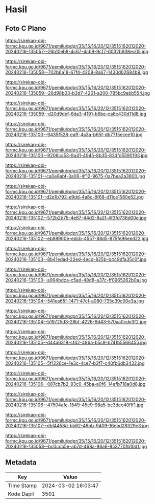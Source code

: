 # Hasil

## Foto C Plano

https://sirekap-obj-formc.kpu.go.id/9671/pemilu/pdpr/35/15/16/20/12/3515162012020-20240216-135057--26b10eb8-4c67-4cb9-9cf7-0032b938ec05.jpg

https://sirekap-obj-formc.kpu.go.id/9671/pemilu/pdpr/35/15/16/20/12/3515162012020-20240216-135058--702b6a18-67f4-4208-8a67-1430d62684b9.jpg

https://sirekap-obj-formc.kpu.go.id/9671/pemilu/pdpr/35/15/16/20/12/3515162012020-20240216-135059--26d98b03-b3d7-4201-a200-785bc9ebb554.jpg

https://sirekap-obj-formc.kpu.go.id/9671/pemilu/pdpr/35/15/16/20/12/3515162012020-20240216-135059--d20d9def-6da3-4191-b6be-ca6c430d11d8.jpg

https://sirekap-obj-formc.kpu.go.id/9671/pemilu/pdpr/35/15/16/20/12/3515162012020-20240216-135100--9435f528-eaff-4a3a-b65f-db7715ecee10.jpg

https://sirekap-obj-formc.kpu.go.id/9671/pemilu/pdpr/35/15/16/20/12/3515162012020-20240216-135100--9206ca53-8a41-4945-8b35-83dfd5590193.jpg

https://sirekap-obj-formc.kpu.go.id/9671/pemilu/pdpr/35/15/16/20/12/3515162012020-20240216-135101--ca0e8abf-3a06-4f12-9675-0a7bea2a3800.jpg

https://sirekap-obj-formc.kpu.go.id/9671/pemilu/pdpr/35/15/16/20/12/3515162012020-20240216-135101--d2e1b792-e9dd-4a8c-8f68-d11ce1580e52.jpg

https://sirekap-obj-formc.kpu.go.id/9671/pemilu/pdpr/35/15/16/20/12/3515162012020-20240216-135102--572b2b75-4e87-44d2-8a2f-4f3fd736d00e.jpg

https://sirekap-obj-formc.kpu.go.id/9671/pemilu/pdpr/35/15/16/20/12/3515162012020-20240216-135102--eb88900e-edcb-4557-88d5-875fe96eed22.jpg

https://sirekap-obj-formc.kpu.go.id/9671/pemilu/pdpr/35/15/16/20/12/3515162012020-20240216-135103--8b41edad-22ed-4ecd-825b-b449dfa35c0f.jpg

https://sirekap-obj-formc.kpu.go.id/9671/pemilu/pdpr/35/15/16/20/12/3515162012020-20240216-135103--a994bdca-c5ad-48d8-a37c-ff0965262b0a.jpg

https://sirekap-obj-formc.kpu.go.id/9671/pemilu/pdpr/35/15/16/20/12/3515162012020-20240216-135104--541ea65f-1471-47cf-a080-735c39c00e3a.jpg

https://sirekap-obj-formc.kpu.go.id/9671/pemilu/pdpr/35/15/16/20/12/3515162012020-20240216-135104--b19725d3-28bf-4226-9d43-570aa0cde3f2.jpg

https://sirekap-obj-formc.kpu.go.id/9671/pemilu/pdpr/35/15/16/20/12/3515162012020-20240216-135105--d44a6318-cf42-486a-b5c9-b741b5566455.jpg

https://sirekap-obj-formc.kpu.go.id/9671/pemilu/pdpr/35/15/16/20/12/3515162012020-20240216-135105--5f1226ce-1e3c-4ce7-b3f7-c40fb6db3432.jpg

https://sirekap-obj-formc.kpu.go.id/9671/pemilu/pdpr/35/15/16/20/12/3515162012020-20240216-135106--087cb7b2-93c0-45ba-a0f6-14efb718a0d8.jpg

https://sirekap-obj-formc.kpu.go.id/9671/pemilu/pdpr/35/15/16/20/12/3515162012020-20240216-135106--47504afc-1549-45e9-98a5-bc3dec40fff1.jpg

https://sirekap-obj-formc.kpu.go.id/9671/pemilu/pdpr/35/15/16/20/12/3515162012020-20240216-135107--dbf4458d-bb62-46bb-9409-16ebd28329e3.jpg

https://sirekap-obj-formc.kpu.go.id/9671/pemilu/pdpr/35/15/16/20/12/3515162012020-20240216-135058--bc0ccb5e-ab7d-468a-86a6-8537701b10d1.jpg


## Metadata

| Key        | Value               |
| ---------- | ------------------- |
| Time Stamp | 2024-03-02 16:03:47 |
| Kode Dapil | 3501                |



